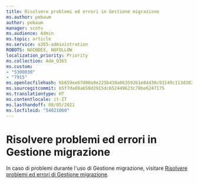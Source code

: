 ```yaml
---
title: Risolvere problemi ed errori in Gestione migrazione
ms.author: pebaum
author: pebaum
manager: scotv
ms.audience: Admin
ms.topic: article
ms.service: o365-administration
ROBOTS: NOINDEX, NOFOLLOW
localization_priority: Priority
ms.collection: Adm_O365
ms.custom:
- "5300030"
- "7915"
ms.openlocfilehash: 6b659ee67d00a9e225b438a063592b1e04d36c93149c113d302cb56e474db3a8
ms.sourcegitcommit: b5f7da89a650d2915dc652449623c78be6247175
ms.translationtype: HT
ms.contentlocale: it-IT
ms.lasthandoff: 08/05/2021
ms.locfileid: "54021060"
---
```

# <a name="troubleshoot-migration-manager-issues-and-errors"></a>Risolvere problemi ed errori in Gestione migrazione

In caso di problemi durante l'uso di Gestione migrazione, visitare [Risolvere problemi ed errori di Gestione migrazione](https://docs.microsoft.com/sharepointmigration/mm-troubleshoot).
